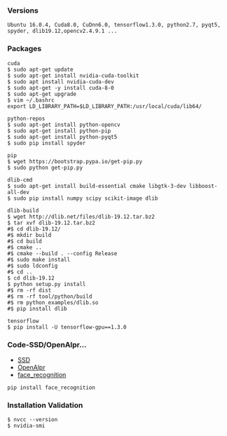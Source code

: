 ### Versions
    Ubuntu 16.0.4, Cuda8.0, CuDnn6.0, tensorflow1.3.0, python2.7, pyqt5, spyder, dlib19.12,opencv2.4.9.1 ...
### Packages

    cuda   
    $ sudo apt-get update
    $ sudo apt-get install nvidia-cuda-toolkit
    $ sudo apt install nvidia-cuda-dev
    $ sudo apt-get -y install cuda-8-0
    $ sudo apt-get upgrade
    $ vim ~/.bashrc
    export LD_LIBRARY_PATH=$LD_LIBRARY_PATH:/usr/local/cuda/lib64/
       
    python-repos
    $ sudo apt-get install python-opencv
    $ sudo apt-get install python-pip
    $ sudo apt-get install python-pyqt5
    $ sudo pip install spyder
    
    pip
    $ wget https://bootstrap.pypa.io/get-pip.py
    $ sudo python get-pip.py
    
    dlib-cmd
    $ sudo apt-get install build-essential cmake libgtk-3-dev libboost-all-dev
    $ sudo pip install numpy scipy scikit-image dlib
    
    dlib-build
    $ wget http://dlib.net/files/dlib-19.12.tar.bz2
    $ tar xvf dlib-19.12.tar.bz2
    #$ cd dlib-19.12/
    #$ mkdir build
    #$ cd build
    #$ cmake ..
    #$ cmake --build . --config Release
    #$ sudo make install
    #$ sudo ldconfig
    #$ cd ..
    $ cd dlib-19.12
    $ python setup.py install
    #$ rm -rf dist
    #$ rm -rf tool/python/build
    #$ rm python_examples/dlib.so
    #$ pip install dlib

    tensorflow
    $ pip install -U tensorflow-gpu==1.3.0
    
### Code-SSD/OpenAlpr...

   - [SSD]()
   - [OpenAlpr]()
   - [face_recognition](https://github.com/ageitgey/face_recognition)
   
    pip install face_recognition
   
### Installation Validation
    $ nvcc --version
    $ nvidia-smi

